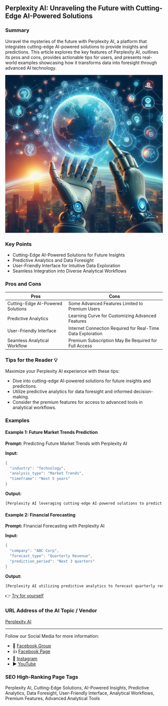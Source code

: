 ## Perplexity AI: Unraveling the Future with Cutting-Edge AI-Powered Solutions

### Summary
Unravel the mysteries of the future with Perplexity AI, a platform that integrates cutting-edge AI-powered solutions to provide insights and predictions. This article explores the key features of Perplexity AI, outlines its pros and cons, provides actionable tips for users, and presents real-world examples showcasing how it transforms data into foresight through advanced AI technology.

<img src="./perplexityai.webp" alt="Perplexity AI Image"/>

### Key Points
- Cutting-Edge AI-Powered Solutions for Future Insights
- Predictive Analytics and Data Foresight
- User-Friendly Interface for Intuitive Data Exploration
- Seamless Integration into Diverse Analytical Workflows

### Pros and Cons

| Pros                             | Cons                                               |
| -------------------------------- | -------------------------------------------------- |
| Cutting-Edge AI-Powered Solutions | Some Advanced Features Limited to Premium Users   |
| Predictive Analytics              | Learning Curve for Customizing Advanced Features |
| User-Friendly Interface           | Internet Connection Required for Real-Time Data Exploration |
| Seamless Analytical Workflow      | Premium Subscription May Be Required for Full Access|

### Tips for the Reader 💡
Maximize your Perplexity AI experience with these tips:
- Dive into cutting-edge AI-powered solutions for future insights and predictions.
- Utilize predictive analytics for data foresight and informed decision-making.
- Consider the premium features for access to advanced tools in analytical workflows.

### Examples

#### Example 1: Future Market Trends Prediction
**Prompt:** Predicting Future Market Trends with Perplexity AI

**Input:**
```dart
{
  "industry": "Technology",
  "analysis_type": "Market Trends",
  "timeframe": "Next 5 years"
}
```

**Output:**
```dart
[Perplexity AI leveraging cutting-edge AI-powered solutions to predict future market trends in the Technology industry for the next 5 years]
```

#### Example 2: Financial Forecasting
**Prompt:** Financial Forecasting with Perplexity AI

**Input:**
```dart
{
  "company": "ABC Corp",
  "forecast_type": "Quarterly Revenue",
  "prediction_period": "Next 3 quarters"
}
```

**Output:**
```dart
[Perplexity AI utilizing predictive analytics to forecast quarterly revenue for ABC Corp in the next 3 quarters, providing valuable insights for financial planning]
```

👉 <a href="https://www.perplexity.ai/" target="_blank">Try for yourself</a>

### URL Address of the AI Topic / Vendor
<a href="https://www.perplexity.ai/" target="_blank">Perplexity AI</a>

---

Follow our Social Media for more information:

- 📘 <a href="https://www.facebook.com/groups/trionxai" target="_blank">Facebook Group</a>
- 👍 <a href="https://www.facebook.com/ai.trionxai" target="_blank">Facebook Page</a>
- 📸 <a href="https://www.instagram.com/trionxai/" target="_blank">Instagram</a>
- ▶️ <a href="https://www.youtube.com/@robotdocs/" target="_blank">YouTube</a>

### SEO High-Ranking Page Tags
Perplexity AI, Cutting-Edge Solutions, AI-Powered Insights, Predictive Analytics, Data Foresight, User-Friendly Interface, Analytical Workflows, Premium Features, Advanced Analytical Tools